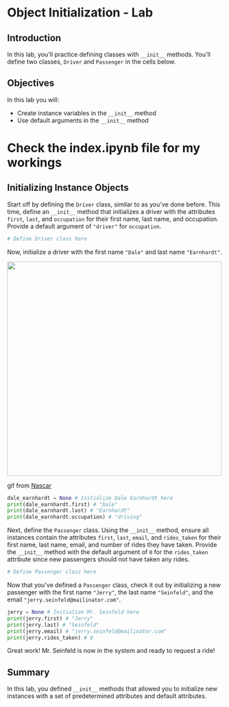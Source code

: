 # Object Initialization - Lab

## Introduction
In this lab, you'll practice defining classes with `__init__` methods. You'll define two classes, `Driver` and `Passenger` in the cells below. 

## Objectives

In this lab you will:

* Create instance variables in the `__init__` method
* Use default arguments in the `__init__` method  

# Check the index.ipynb file for my workings

## Initializing Instance Objects

Start off by defining the `Driver` class, similar to as you've done before. This time, define an `__init__` method that initializes a driver with the attributes `first`, `last`, and `occupation` for their first name, last name, and occupation. Provide a default argument of `"driver"` for `occupation`.


```python
# Define Driver class here
```

Now, initialize a driver with the first name `"Dale"` and last name `"Earnhardt"`.

<img src="https://curriculum-content.s3.amazonaws.com/data-science/images/dale.gif" width="500">

gif from [Nascar](https://giphy.com/nascar)


```python
dale_earnhardt = None # Initialize Dale Earnhardt here
print(dale_earnhardt.first) # "Dale"
print(dale_earnhardt.last) # "Earnhardt"
print(dale_earnhardt.occupation) # "driving"
```

Next, define the `Passenger` class. Using the `__init__` method, ensure all instances contain the attributes `first`, `last`, `email`, and `rides_taken` for their first name, last name, email, and number of rides they have taken. Provide the `__init__` method with the default argument of `0` for the `rides_taken` attribute since new passengers should not have taken any rides. 


```python
# Define Passenger class here
```

Now that you've defined a `Passenger` class, check it out by initializing a new passenger with the first name `"Jerry"`, the last name `"Seinfeld"`, and the email `"jerry.seinfeld@mailinator.com"`.


```python
jerry = None # Initialize Mr. Seinfeld here
print(jerry.first) # "Jerry"
print(jerry.last) # "Seinfeld"
print(jerry.email) # "jerry.seinfeld@mailinator.com"
print(jerry.rides_taken) # 0
```

Great work! Mr. Seinfeld is now in the system and ready to request a ride!

## Summary


In this lab, you defined `__init__` methods that allowed you to initialize new instances with a set of predetermined attributes and default attributes.
